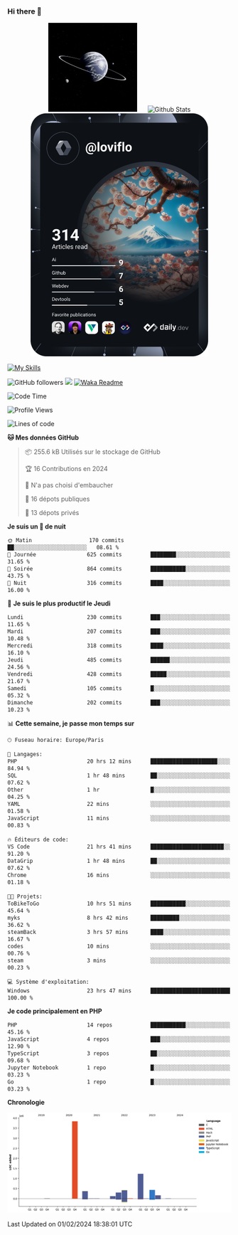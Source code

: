 ### Hi there 👋

<p align="center">
  <img src="https://github.com/Loviflo/Loviflo/blob/main/img/portrait.jpg" alt="Loviflo" height="200" style="margin-right: 20px"/>
  <img src="https://github-readme-stats.vercel.app/api?username=Loviflo&show_icons=true&theme=graywhite" alt="Github Stats" />
  <a href="https://app.daily.dev/loviflo"><img src="https://github.com/loviflo/loviflo/blob/main/devcard.svg" width="400" alt="Loviflo's Dev Card"/></a>
</p>

[![My Skills](https://skillicons.dev/icons?i=php,laravel,symfony,dotnet,cs,nodejs,mysql,postgres,js,ts,html,css,sass,angular,react,electron,docker,webpack,vscode,figma,git,github,gitlab,nginx,postman&perline=5)](https://skillicons.dev)

![GitHub followers](https://img.shields.io/github/followers/Loviflo?label=Follow&style=social)
![](https://visitor-badge.glitch.me/badge?page_id=Loviflo.Loviflo)
[![Waka Readme](https://github.com/Loviflo/Loviflo/actions/workflows/update-stats.yml/badge.svg)](https://github.com/Loviflo/Loviflo/actions/workflows/update-stats.yml)

<!--START_SECTION:waka-->
![Code Time](http://img.shields.io/badge/Code%20Time-1%2C848%20hrs%2032%20mins-blue)

![Profile Views](http://img.shields.io/badge/Vues%20du%20profil-0-blue)

![Lines of code](https://img.shields.io/badge/Depuis%20Hello%20World%2C%20j%27ai%20%C3%A9crit-6.9%20million%20Lignes%20de%20code-blue)

**🐱 Mes données GitHub** 

> 📦 255.6 kB Utilisés sur le stockage de GitHub 
 > 
> 🏆 16 Contributions en 2024
 > 
> 🚫 N'a pas choisi d'embaucher
 > 
> 📜 16 dépots publiques 
 > 
> 🔑 13 dépots privés 
 > 
**Je suis un 🦉 de nuit** 

```text
🌞 Matin                  170 commits         ██░░░░░░░░░░░░░░░░░░░░░░░   08.61 % 
🌆 Journée                625 commits         ████████░░░░░░░░░░░░░░░░░   31.65 % 
🌃 Soirée                 864 commits         ███████████░░░░░░░░░░░░░░   43.75 % 
🌙 Nuit                   316 commits         ████░░░░░░░░░░░░░░░░░░░░░   16.00 % 
```
📅 **Je suis le plus productif le Jeudi** 

```text
Lundi                    230 commits         ███░░░░░░░░░░░░░░░░░░░░░░   11.65 % 
Mardi                    207 commits         ███░░░░░░░░░░░░░░░░░░░░░░   10.48 % 
Mercredi                 318 commits         ████░░░░░░░░░░░░░░░░░░░░░   16.10 % 
Jeudi                    485 commits         ██████░░░░░░░░░░░░░░░░░░░   24.56 % 
Vendredi                 428 commits         █████░░░░░░░░░░░░░░░░░░░░   21.67 % 
Samedi                   105 commits         █░░░░░░░░░░░░░░░░░░░░░░░░   05.32 % 
Dimanche                 202 commits         ███░░░░░░░░░░░░░░░░░░░░░░   10.23 % 
```


📊 **Cette semaine, je passe mon temps sur** 

```text
🕑︎ Fuseau horaire: Europe/Paris

💬 Langages: 
PHP                      20 hrs 12 mins      █████████████████████░░░░   84.94 % 
SQL                      1 hr 48 mins        ██░░░░░░░░░░░░░░░░░░░░░░░   07.62 % 
Other                    1 hr                █░░░░░░░░░░░░░░░░░░░░░░░░   04.25 % 
YAML                     22 mins             ░░░░░░░░░░░░░░░░░░░░░░░░░   01.58 % 
JavaScript               11 mins             ░░░░░░░░░░░░░░░░░░░░░░░░░   00.83 % 

🔥 Éditeurs de code: 
VS Code                  21 hrs 41 mins      ███████████████████████░░   91.20 % 
DataGrip                 1 hr 48 mins        ██░░░░░░░░░░░░░░░░░░░░░░░   07.62 % 
Chrome                   16 mins             ░░░░░░░░░░░░░░░░░░░░░░░░░   01.18 % 

🐱‍💻 Projets: 
ToBikeToGo               10 hrs 51 mins      ███████████░░░░░░░░░░░░░░   45.64 % 
myks                     8 hrs 42 mins       █████████░░░░░░░░░░░░░░░░   36.62 % 
steamBack                3 hrs 57 mins       ████░░░░░░░░░░░░░░░░░░░░░   16.67 % 
codes                    10 mins             ░░░░░░░░░░░░░░░░░░░░░░░░░   00.76 % 
steam                    3 mins              ░░░░░░░░░░░░░░░░░░░░░░░░░   00.23 % 

💻 Système d'exploitation: 
Windows                  23 hrs 47 mins      █████████████████████████   100.00 % 
```

**Je code principalement en PHP** 

```text
PHP                      14 repos            ███████████░░░░░░░░░░░░░░   45.16 % 
JavaScript               4 repos             ███░░░░░░░░░░░░░░░░░░░░░░   12.90 % 
TypeScript               3 repos             ██░░░░░░░░░░░░░░░░░░░░░░░   09.68 % 
Jupyter Notebook         1 repo              █░░░░░░░░░░░░░░░░░░░░░░░░   03.23 % 
Go                       1 repo              █░░░░░░░░░░░░░░░░░░░░░░░░   03.23 % 
```



**Chronologie**

![Lines of Code chart](https://raw.githubusercontent.com/Loviflo/Loviflo/main/assets/bar_graph.png)


 Last Updated on 01/02/2024 18:38:01 UTC
<!--END_SECTION:waka-->

